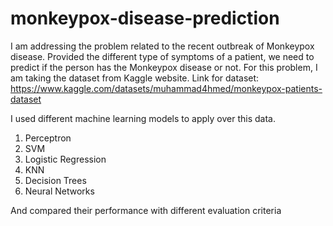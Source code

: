 # monkeypox-disease-prediction
I am addressing the problem related to the recent outbreak of Monkeypox disease. Provided the different type of symptoms of a patient, we need to predict if the person has the Monkeypox disease or not.
For this problem, I am taking the dataset from Kaggle website. 
Link for dataset: https://www.kaggle.com/datasets/muhammad4hmed/monkeypox-patients-dataset

I used different machine learning models to apply over this data.
1. Perceptron
2. SVM
3. Logistic Regression 
4. KNN
5. Decision Trees
6. Neural Networks

And compared their performance with different evaluation criteria
